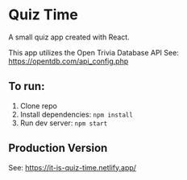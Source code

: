 # Quiz Time

A small quiz app created with React. 

This app utilizes the Open Trivia Database API
See: https://opentdb.com/api_config.php

## To run:
1. Clone repo
2. Install dependencies: ```npm install```
3. Run dev server: ```npm start```


## Production Version
See: https://it-is-quiz-time.netlify.app/
